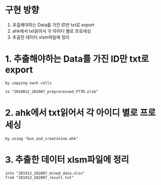 # 구현 방향
1. 추출해야하는 Data를 가진 ID만 txt로 export 
2. ahk에서 txt읽어서 각 아이디 별로 프로세싱
3. 추출한 데이터 xlsm파일에 정리

# 1. 추출해야하는 Data를 가진 ID만 txt로 export

	by copying each cells

	to "2019012_202007_preprocessed_FTTR.xlsm"

# 2. ahk에서 txt읽어서 각 아이디 별로 프로세싱
	by using "bun_and_creatinine.ahk"

# 3. 추출한 데이터 xlsm파일에 정리

	into "201912_202007_mined_data.xlsx"
	from "201912_202007_result.txt"

